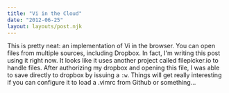 ```yaml
---
title: "Vi in the Cloud"
date: "2012-06-25"
layout: layouts/post.njk
---
```


This is pretty neat: an implementation of Vi in the browser. You can open files
from multiple sources, including Dropbox. In fact, I'm writing this post using
it right now. It looks like it uses another project called filepicker.io to
handle files. After authorizing my dropbox and opening this file, I was able to
save directly to dropbox by issuing a `:w`. Things will get really interesting
if you can configure it to load a .vimrc from Github or something...
